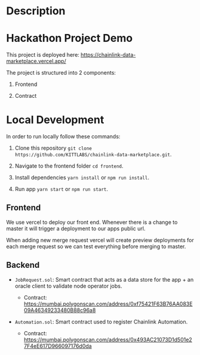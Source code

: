 
# Description
# Hackathon Project Demo
This project is deployed here: https://chainlink-data-marketplace.vercel.app/

The project is structured into 2 components:

1. Frontend

2. Contract

# Local Development
In order to run locally follow these commands:

1. Clone this repository `git clone https://github.com/KITTLABS/chainlink-data-marketplace.git`.

2. Navigate to the frontend folder `cd frontend`.

3. Install dependencies `yarn install` or `npm run install`.

3. Run app `yarn start` or `npm run start`.

## Frontend
We use vercel to deploy our front end. Whenever there is a change to master it will trigger a deployment to our apps public url.

When adding new merge request vercel will create preview deployments for each merge request so we can test everything before merging to master.


## Backend
- `JobRequest.sol`: Smart contract that acts as a data store for the app + an oracle client to validate node operator jobs.

  - Contract: https://mumbai.polygonscan.com/address/0xf75421F63B76AA083E09A46349233480B88c96a8

- `Automation.sol`: Smart contract used to register Chainlink Automation.

  - Contract: https://mumbai.polygonscan.com/address/0x493AC21073D1d501e27F4eE617D966097176d0da




